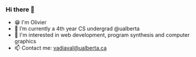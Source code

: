 ### Hi there 👋

- 😁 I'm Olivier
- 🔭 I’m currently a 4th year CS undergrad @ualberta
- 🧐 I'm interested in web development, program synthesis and computer graphics
- 📫 Contact me: vadiaval@ualberta.ca
